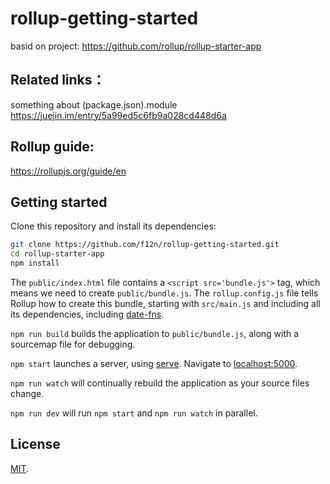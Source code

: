 # rollup-getting-started

basid on project:
https://github.com/rollup/rollup-starter-app

## Related links：
something about (package.json).module
https://juejin.im/entry/5a99ed5c6fb9a028cd448d6a

## Rollup guide:
https://rollupjs.org/guide/en

## Getting started

Clone this repository and install its dependencies:

```bash
git clone https://github.com/f12n/rollup-getting-started.git
cd rollup-starter-app
npm install
```

The `public/index.html` file contains a `<script src='bundle.js'>` tag, which means we need to create `public/bundle.js`. The `rollup.config.js` file tells Rollup how to create this bundle, starting with `src/main.js` and including all its dependencies, including [date-fns](https://date-fns.org).

`npm run build` builds the application to `public/bundle.js`, along with a sourcemap file for debugging.

`npm start` launches a server, using [serve](https://github.com/zeit/serve). Navigate to [localhost:5000](http://localhost:5000).

`npm run watch` will continually rebuild the application as your source files change.

`npm run dev` will run `npm start` and `npm run watch` in parallel.

## License

[MIT](LICENSE).
